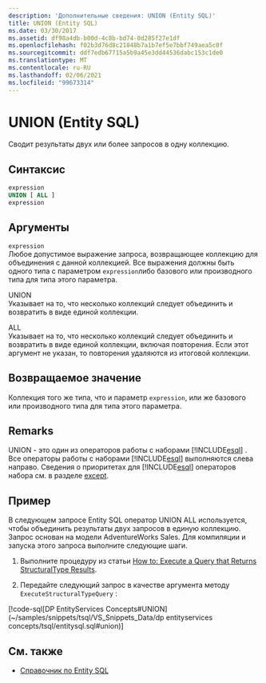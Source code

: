 ```yaml
---
description: 'Дополнительные сведения: UNION (Entity SQL)'
title: UNION (Entity SQL)
ms.date: 03/30/2017
ms.assetid: df98a4db-b00d-4c8b-bd74-0d285f27e1df
ms.openlocfilehash: f02b3d76d8c21848b7a1b7ef5e7bbf749aea5c0f
ms.sourcegitcommit: ddf7edb67715a5b9a45e3dd44536dabc153c1de0
ms.translationtype: MT
ms.contentlocale: ru-RU
ms.lasthandoff: 02/06/2021
ms.locfileid: "99673314"
---
```

# <a name="union-entity-sql"></a>UNION (Entity SQL)

Сводит результаты двух или более запросов в одну коллекцию.  
  
## <a name="syntax"></a>Синтаксис  
  
```sql  
expression  
UNION [ ALL ]  
expression  
```  
  
## <a name="arguments"></a>Аргументы  

 `expression`  
 Любое допустимое выражение запроса, возвращающее коллекцию для объединения с данной коллекцией. Все выражения должны быть одного типа с параметром `expression`либо базового или производного типа для типа этого параметра.  
  
 UNION  
 Указывает на то, что несколько коллекций следует объединить и возвратить в виде единой коллекции.  
  
 ALL  
 Указывает на то, что несколько коллекций следует объединить и возвратить в виде единой коллекции, включая повторения. Если этот аргумент не указан, то повторения удаляются из итоговой коллекции.  
  
## <a name="return-value"></a>Возвращаемое значение  

 Коллекция того же типа, что и параметр `expression`, или же базового или производного типа для типа этого параметра.  
  
## <a name="remarks"></a>Remarks  

 UNION - это один из операторов работы с наборами [!INCLUDE[esql](../../../../../../includes/esql-md.md)] . Все операторы работы с наборами [!INCLUDE[esql](../../../../../../includes/esql-md.md)] выполняются слева направо. Сведения о приоритетах для [!INCLUDE[esql](../../../../../../includes/esql-md.md)] операторов набора см. в разделе [except](except-entity-sql.md).  
  
## <a name="example"></a>Пример  

 В следующем запросе Entity SQL оператор UNION ALL используется, чтобы объединить результаты двух запросов в единую коллекцию. Запрос основан на модели AdventureWorks Sales. Для компиляции и запуска этого запроса выполните следующие шаги.  
  
1. Выполните процедуру из статьи [How to: Execute a Query that Returns StructuralType Results](../how-to-execute-a-query-that-returns-structuraltype-results.md).  
  
2. Передайте следующий запрос в качестве аргумента методу `ExecuteStructuralTypeQuery` :  
  
 [!code-sql[DP EntityServices Concepts#UNION](~/samples/snippets/tsql/VS_Snippets_Data/dp entityservices concepts/tsql/entitysql.sql#union)]  
  
## <a name="see-also"></a>См. также

- [Справочник по Entity SQL](entity-sql-reference.md)
